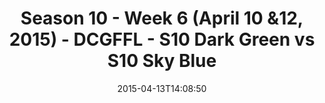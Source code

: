 ---
title: Season 10 - Week 6 (April 10 &12, 2015) - DCGFFL - S10 Dark Green vs S10 Sky
  Blue
teams-score:
- team: _teams/s10-dark-green.md
  score:
- team: _teams/s10-sky-blue.md
  score: 20
mvp: Bill C. (Dark Green), Josh E. (Sky Blue)
game-ball: N/A
season: 10
week:
date: '2015-04-13T14:08:50'
pageid: season-10-week-six-4421-vs-4443
---